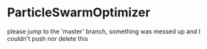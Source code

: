 # ParticleSwarmOptimizer

please jump to the 'master' branch, something was messed up and I couldn't push nor delete this
